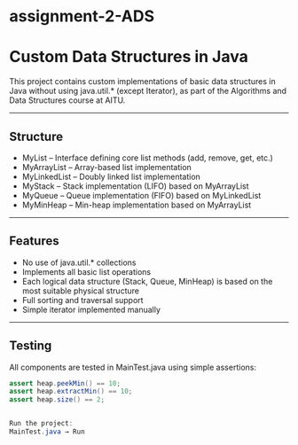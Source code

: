 # assignment-2-ADS

# Custom Data Structures in Java

This project contains custom implementations of basic data structures in Java without using java.util.* (except Iterator), as part of the Algorithms and Data Structures course at AITU.

---

## Structure

- MyList<T> – Interface defining core list methods (add, remove, get, etc.)
- MyArrayList<T> – Array-based list implementation
- MyLinkedList<T> – Doubly linked list implementation
- MyStack<T> – Stack implementation (LIFO) based on MyArrayList
- MyQueue<T> – Queue implementation (FIFO) based on MyLinkedList
- MyMinHeap<T> – Min-heap implementation based on MyArrayList

---

## Features

- No use of java.util.* collections
- Implements all basic list operations
- Each logical data structure (Stack, Queue, MinHeap) is based on the most suitable physical structure
- Full sorting and traversal support
- Simple iterator implemented manually

---

## Testing

All components are tested in MainTest.java using simple assertions:
```java
assert heap.peekMin() == 10;
assert heap.extractMin() == 10;
assert heap.size() == 2;


Run the project:
MainTest.java → Run
